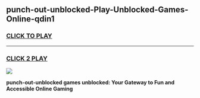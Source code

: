 
## punch-out-unblocked-Play-Unblocked-Games-Online-qdin1
<h3>
<a href="https://premium76.site?title=punch-out-unblocked&ref=25A">CLICK TO PLAY</a></h3>
<hr>

<h3>
<a href="https://premium76.site?title=punch-out-unblocked&ref=25A">CLICK 2 PLAY</a>
  
</h3>

<a href="https://premium76.site?title=punch-out-unblocked&ref=25A"><img src="https://clearcache.store/games.png"></a>


**punch-out-unblocked games unblocked: Your Gateway to Fun and Accessible Online Gaming**
